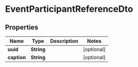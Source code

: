 # EventParticipantReferenceDto

## Properties

| Name        | Type       | Description | Notes      |
| ----------- | ---------- | ----------- | ---------- |
| **uuid**    | **String** |             | [optional] |
| **caption** | **String** |             | [optional] |
